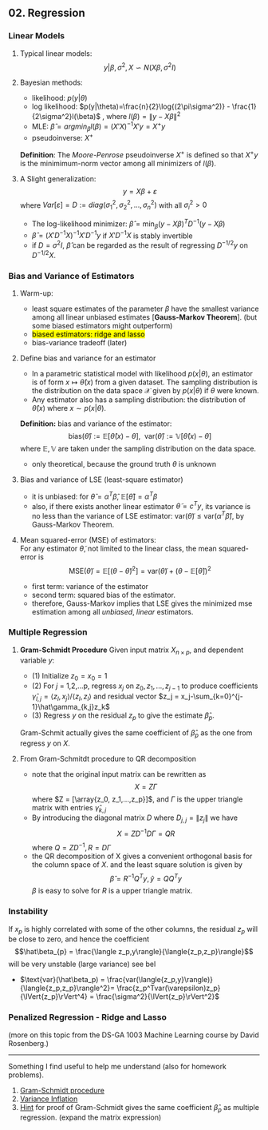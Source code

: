 ## 02. Regression

### Linear Models

1. Typical linear models:
	$$y | \beta, \sigma^2, X\backsim N(X\beta,\sigma^2I)$$
	
2. Bayesian methods:
	- likelihood: $p(y|\theta)$
	- log likelihood: $p(y|\theta)=\frac{n}{2}\log{(2\pi\sigma^2)} - \frac{1}{2\sigma^2}l(\beta)$ , where $l(\beta) = \lVert{y-X\beta}\rVert^{2}$
	- MLE: $\hat{\beta} = argmin_{\beta}{\mathit{l}(\beta)} = (X'X)^{-1}X'y = X^{+}y$
	- pseudoinverse: $X^{+}$

	__Definition__: The _Moore-Penrose_ pseudoinverse $X^{+}$ is defined so that $X^{+}y$ is the minimimum-norm vector among all minimizers of $l(\beta)$. 
	
3. A Slight generalization:
	$$y=X\beta+\varepsilon$$ where $Var[\varepsilon] = D:= diag(\sigma_1^2, \sigma_2^2, ..., \sigma_n^2)$ with all $\sigma_i^2>0$
	- The log-likelihood minimizer: $\hat{\beta} = \min_\beta{(y-X\beta)^TD^{-1}(y-X\beta)}$
	- $\hat{\beta} = (X'D^{-1}X)^{-1}X'D^{-1}y$ if $X'D^{-1}X$ is stably invertible
	- if $D=\sigma^2 I$, $\hat\beta$ can be regarded as the result of regressing $D^{-1/2}y$ on $D^{-1/2}X$.


### Bias and Variance of Estimators

1. Warm-up:
	- least square estimates of the parameter $\beta$ have the smallest variance among all linear unbiased estimates [__Gauss-Markov Theorem__]. (but some biased estimators might outperform)
	- <mark>biased estimators: ridge and lasso</mark>
	- bias-variance tradeoff (later)

2. Define bias and variance for an estimator

	- In a parametric statistical model with likelihood $p(x|\theta)$, an estimator is of form $x\mapsto\hat{\theta}(x)$ from a given dataset. The sampling distribution is the distribution on the data space $\mathcal{X}$ given by $p(x|\theta)$ if $\theta$ were known.  
	- Any estimator also has a sampling distribution: the distribution of $\hat\theta(x)$ where $x\sim{p(x|\theta)}$. 
	
	__Definition:__ bias and variance of the estimator: $$\text{bias}(\hat\theta):= \mathbb{E}[\hat\theta(x)-\theta], ~~\text{var}(\hat\theta):=\mathbb{V}[\hat\theta(x)-\theta]$$ where $\mathbb{E,V}$ are taken under the sampling distribution on the data space.

	- only theoretical, because the ground truth $\theta$ is unknown

3. Bias and variance of LSE (least-square estimator)
	- it is unbiased: for $\hat\theta=\alpha^T\hat\beta$, $\mathbb{E}[\hat\theta]=\alpha^T\beta$
	- also, if there exists another linear estimator $\widetilde{\theta}=c^Ty$, its variance is no less than the variance of LSE estimator: $\text{var}(\widetilde{\theta})\leq\text{var}(\alpha^T\hat{\beta})$, by Gauss-Markov Theorem.
	
4. Mean squared-error (MSE) of estimators:  
	For any estimator $\widetilde{\theta}$, not limited to the linear class, the mean squared-error is
	$$\text{MSE}(\widetilde{\theta}) = \mathbb{E}[(\theta-\widetilde{\theta})^2]=\text{var}(\widetilde\theta)+(\theta-\mathbb{E}[\widetilde\theta])^2$$
	- first term: variance of the estimator
	- second term: squared bias of the estimator.
	- therefore, Gauss-Markov implies that LSE gives the minimized mse estimation among all _unbiased_, _linear_ estimators.

### Multiple Regression
1. __Gram-Schmidt Procedure__  Given input matrix $X_{n\times p}$, and dependent variable $y$:

	- (1) Initialize $z_0=x_0=1$
	- (2) For $j$ = 1,2,...p, regress $x_j$ on $z_0, z_1,..., z_{j-1}$ to produce coefficients $\hat\gamma_{l,j} = \langle z_l, x_j\rangle/\langle z_l, z_l\rangle$ and residual vector $z_j = x_j-\sum_{k=0}^{j-1}\hat\gamma_{k,j}z_k$
	- (3) Regress $y$ on the residual $z_p$ to give the estimate $\hat\beta_p$.
	
	Gram-Schmit actually gives the same coefficient of $\hat\beta_p$ as the one from  regress $y$ on $X$. 

2. From Gram-Schmitdt procedure to QR decomposition
	- note that the original input matrix can be rewritten as $$X=Z\Gamma$$
		where $Z = [\array{z_0, z_1,...,z_p}]$, and $\Gamma$ is the upper triangle matrix with entries $\hat\gamma_{k,j}$
	- By introducing the diagonal matrix $D$ where $D_{j,j}=\lVert{z_j}\rVert$ we have $$X = ZD^{-1}D\Gamma = QR$$ where $Q = ZD^{-1}, R=D\Gamma$
	- the QR decomposition of X gives a convenient orthogonal basis for the column space of $X$. and the least square solution is given by $$\hat\beta = R^{-1}Q^Ty, \hat{y}=QQ^Ty$$ $\beta$ is easy to solve for $R$ is a upper triangle matrix.
	
### Instability
If $x_p$ is highly correlated with some of the other columns, the residual $z_p$ will be close to zero, and hence the coefficient $$\hat\beta_{p} = \frac{\langle z_p,y\rangle}{\langle{z_p,z_p}\rangle}$$ will be very unstable (large variance) see bel

- $\text{var}(\hat\beta_p) = \frac{var(\langle{z_p,y}\rangle)}{\langle{z_p,z_p}\rangle^2}= \frac{z_p^Tvar(\varepsilon)z_p}{\lVert{z_p}\rVert^4} = \frac{\sigma^2}{\lVert{z_p}\rVert^2}$ 

### Penalized Regression - Ridge and Lasso
(more on this topic from the DS-GA 1003 Machine Learning course by David Rosenberg.)  

---
Something I find useful to help me understand
(also for homework problems).  
1. [Gram-Schmidt procedure](https://mertricks.com/tag/gram-schmidt-process/)  
2. [Variance Inflation](http://www.stat.cmu.edu/~ryantibs/datamining/lectures/14-reg2-marked.pdf)  
3. [Hint](https://people.eecs.ku.edu/~jhuan/EECS940_S12/slides/linearRegression.pdf) for proof of Gram-Schmidt gives the same coefficient $\hat{\beta}_p$ as multiple regression. (expand the matrix expression)
